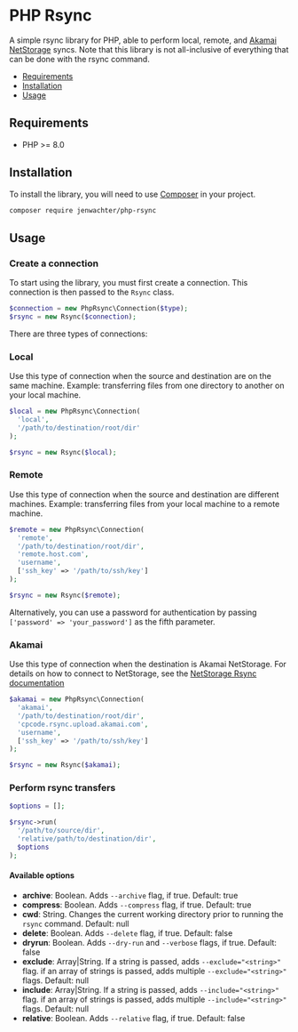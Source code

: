 # PHP Rsync

A simple rsync library for PHP, able to perform local, remote, and [Akamai NetStorage](https://techdocs.akamai.com/netstorage/docs/use-rsync) syncs. Note that this library is not all-inclusive of everything that can be done with the rsync command.

* [Requirements](#requirements)
* [Installation](#installation)
* [Usage](#usage)

## Requirements

* PHP >= 8.0

## Installation

To install the library, you will need to use [Composer](https://getcomposer.org/download/) in your project.

```bash
composer require jenwachter/php-rsync
```

## Usage

### Create a connection

To start using the library, you must first create a connection. This connection is then passed to the `Rsync` class.

```php
$connection = new PhpRsync\Connection($type);
$rsync = new Rsync($connection);
````

There are three types of connections:

### Local

Use this type of connection when the source and destination are on the same machine. Example: transferring files from one directory to another on your local machine.

```php
$local = new PhpRsync\Connection(
  'local',
  '/path/to/destination/root/dir'
);

$rsync = new Rsync($local);
````

### Remote

Use this type of connection when the source and destination are different machines. Example: transferring files from your local machine to a remote machine.

```php
$remote = new PhpRsync\Connection(
  'remote',
  '/path/to/destination/root/dir',
  'remote.host.com',
  'username',
  ['ssh_key' => '/path/to/ssh/key']
);

$rsync = new Rsync($remote);
````

Alternatively, you can use a password for authentication by passing `['password' => 'your_password']` as the fifth parameter.

### Akamai

Use this type of connection when the destination is Akamai NetStorage. For details on how to connect to NetStorage, see the [NetStorage Rsync documentation](https://techdocs.akamai.com/netstorage/docs/use-rsync)

```php
$akamai = new PhpRsync\Connection(
  'akamai',
  '/path/to/destination/root/dir',
  'cpcode.rsync.upload.akamai.com',
  'username',
  ['ssh_key' => '/path/to/ssh/key']
);

$rsync = new Rsync($akamai);
````

### Perform rsync transfers

```php
$options = [];

$rsync->run(
  '/path/to/source/dir',
  'relative/path/to/destination/dir',
  $options
);
```

#### Available options

* __archive__: Boolean. Adds `--archive` flag, if true. Default: true
* __compress__: Boolean. Adds `--compress` flag, if true. Default: true
* __cwd__: String. Changes the current working directory prior to running the `rsync` command. Default: null
* __delete__: Boolean. Adds `--delete` flag, if true. Default: false
* __dryrun__: Boolean. Adds `--dry-run` and `--verbose` flags, if true. Default: false
* __exclude__: Array|String. If a string is passed, adds `--exclude="<string>"` flag. if an array of strings is passed, adds multiple `--exclude="<string>"` flags. Default: null
* __include__: Array|String. If a string is passed, adds `--include="<string>"` flag. if an array of strings is passed, adds multiple `--include="<string>"` flags. Default: null
* __relative__: Boolean. Adds `--relative` flag, if true. Default: false
